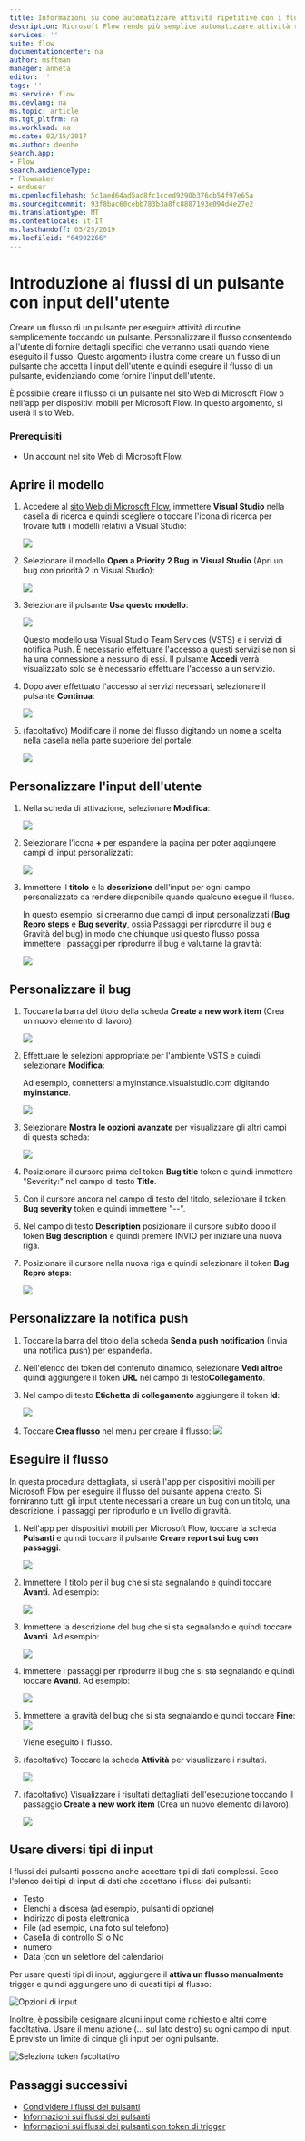 ```yaml
---
title: Informazioni su come automatizzare attività ripetitive con i flussi attivati da un pulsante che accettano input dell'utente| Microsoft Docs
description: Microsoft Flow rende più semplice automatizzare attività ripetitive. I flussi possono anche accettare l'input dell'utente durante l'esecuzione di un'attività ripetitiva.
services: ''
suite: flow
documentationcenter: na
author: msftman
manager: anneta
editor: ''
tags: ''
ms.service: flow
ms.devlang: na
ms.topic: article
ms.tgt_pltfrm: na
ms.workload: na
ms.date: 02/15/2017
ms.author: deonhe
search.app:
- Flow
search.audienceType:
- flowmaker
- enduser
ms.openlocfilehash: 5c1aed64ad5ac8fc1cced9290b376cb54f97e65a
ms.sourcegitcommit: 93f8bac60cebb783b3a8fc8887193e094d4e27e2
ms.translationtype: MT
ms.contentlocale: it-IT
ms.lasthandoff: 05/25/2019
ms.locfileid: "64992266"
---
```

# <a name="introducing-button-flows-with-user-input"></a>Introduzione ai flussi di un pulsante con input dell'utente
Creare un flusso di un pulsante per eseguire attività di routine semplicemente toccando un pulsante. Personalizzare il flusso consentendo all'utente di fornire dettagli specifici che verranno usati quando viene eseguito il flusso. Questo argomento illustra come creare un flusso di un pulsante che accetta l'input dell'utente e quindi eseguire il flusso di un pulsante, evidenziando come fornire l'input dell'utente.

È possibile creare il flusso di un pulsante nel sito Web di Microsoft Flow o nell'app per dispositivi mobili per Microsoft Flow. In questo argomento, si userà il sito Web.

### <a name="prerequisites"></a>Prerequisiti
* Un account nel sito Web di Microsoft Flow.

## <a name="open-the-template"></a>Aprire il modello
1. Accedere al [sito Web di Microsoft Flow](https://flow.microsoft.com), immettere **Visual Studio** nella casella di ricerca e quindi scegliere o toccare l'icona di ricerca per trovare tutti i modelli relativi a Visual Studio:
   
    ![](./media/button-flow-with-user-input-tokens/1.png)  
2. Selezionare il modello **Open a Priority 2 Bug in Visual Studio** (Apri un bug con priorità 2 in Visual Studio):
   
    ![](./media/button-flow-with-user-input-tokens/2.png)  
3. Selezionare il pulsante **Usa questo modello**:
   
    ![](./media/button-flow-with-user-input-tokens/3.png)  
   
    Questo modello usa Visual Studio Team Services (VSTS) e i servizi di notifica Push. È necessario effettuare l'accesso a questi servizi se non si ha una connessione a nessuno di essi. Il pulsante **Accedi** verrà visualizzato solo se è necessario effettuare l'accesso a un servizio.
4. Dopo aver effettuato l'accesso ai servizi necessari, selezionare il pulsante **Continua**:
   
    ![](./media/button-flow-with-user-input-tokens/4.png)  
5. (facoltativo) Modificare il nome del flusso digitando un nome a scelta nella casella nella parte superiore del portale:
   
    ![](./media/button-flow-with-user-input-tokens/5.png)

## <a name="customize-the-user-input"></a>Personalizzare l'input dell'utente
1. Nella scheda di attivazione, selezionare **Modifica**:
   
    ![](./media/button-flow-with-user-input-tokens/6.png)  
2. Selezionare l'icona **+** per espandere la pagina per poter aggiungere campi di input personalizzati:
   
    ![](./media/button-flow-with-user-input-tokens/7.png)
3. Immettere il **titolo** e la **descrizione** dell'input per ogni campo personalizzato da rendere disponibile quando qualcuno esegue il flusso.  
   
    In questo esempio, si creeranno due campi di input personalizzati (**Bug Repro steps** e **Bug severity**, ossia Passaggi per riprodurre il bug e Gravità del bug) in modo che chiunque usi questo flusso possa immettere i passaggi per riprodurre il bug e valutarne la gravità:  
   
    ![](./media/button-flow-with-user-input-tokens/8.png)

## <a name="customize-the-bug"></a>Personalizzare il bug
1. Toccare la barra del titolo della scheda **Create a new work item** (Crea un nuovo elemento di lavoro):
   
    ![](./media/button-flow-with-user-input-tokens/9.png)  
2. Effettuare le selezioni appropriate per l'ambiente VSTS e quindi selezionare **Modifica**:
   
    Ad esempio, connettersi a myinstance.visualstudio.com digitando **myinstance**.
   
    ![](./media/button-flow-with-user-input-tokens/10.png)  
3. Selezionare **Mostra le opzioni avanzate** per visualizzare gli altri campi di questa scheda:
   
    ![](./media/button-flow-with-user-input-tokens/11.png)  
4. Posizionare il cursore prima del token **Bug title** token e quindi immettere "Severity:" nel campo di testo **Title**.
5. Con il cursore ancora nel campo di testo del titolo, selezionare il token **Bug severity** token e quindi immettere "--".  
6. Nel campo di testo **Description** posizionare il cursore subito dopo il token **Bug description** e quindi premere INVIO per iniziare una nuova riga.
7. Posizionare il cursore nella nuova riga e quindi selezionare il token **Bug Repro steps**:
   
    ![](./media/button-flow-with-user-input-tokens/12.png)

## <a name="customize-the-push-notification"></a>Personalizzare la notifica push
1. Toccare la barra del titolo della scheda **Send a push notification** (Invia una notifica push) per espanderla.
2. Nell'elenco dei token del contenuto dinamico, selezionare **Vedi altro**e quindi aggiungere il token **URL** nel campo di testo**Collegamento**.
3. Nel campo di testo **Etichetta di collegamento** aggiungere il token **Id**:
   
    ![](./media/button-flow-with-user-input-tokens/13.png)  
4. Toccare **Crea flusso** nel menu per creare il flusso: ![](./media/button-flow-with-user-input-tokens/14.png)  

## <a name="run-your-flow"></a>Eseguire il flusso
In questa procedura dettagliata, si userà l'app per dispositivi mobili per Microsoft Flow per eseguire il flusso del pulsante appena creato. Si forniranno tutti gli input utente necessari a creare un bug con un titolo, una descrizione, i passaggi per riprodurlo e un livello di gravità.  

1. Nell'app per dispositivi mobili per Microsoft Flow, toccare la scheda **Pulsanti** e quindi toccare il pulsante **Creare report sui bug con passaggi**.
   
    ![](./media/button-flow-with-user-input-tokens/runmt1.png)  
2. Immettere il titolo per il bug che si sta segnalando e quindi toccare **Avanti**. Ad esempio:
   
    ![](./media/button-flow-with-user-input-tokens/runmt2.png)  
3. Immettere la descrizione del bug che si sta segnalando e quindi toccare **Avanti**. Ad esempio:
   
    ![](./media/button-flow-with-user-input-tokens/runmt3.png)  
4. Immettere i passaggi per riprodurre il bug che si sta segnalando e quindi toccare **Avanti**. Ad esempio:
   
    ![](./media/button-flow-with-user-input-tokens/runmt3-1.png)  
5. Immettere la gravità del bug che si sta segnalando e quindi toccare **Fine**:  
    ![](./media/button-flow-with-user-input-tokens/runmt3-2.png)  
   
    Viene eseguito il flusso.
6. (facoltativo) Toccare la scheda **Attività** per visualizzare i risultati.
   
    ![](./media/button-flow-with-user-input-tokens/runmt5.png)  
7. (facoltativo) Visualizzare i risultati dettagliati dell'esecuzione toccando il passaggio **Create a new work item** (Crea un nuovo elemento di lavoro).
   
    ![](./media/button-flow-with-user-input-tokens/runmt6.png)


## <a name="use-different-input-types"></a>Usare diversi tipi di input

I flussi dei pulsanti possono anche accettare tipi di dati complessi. Ecco l'elenco dei tipi di input di dati che accettano i flussi dei pulsanti: 

- Testo
- Elenchi a discesa (ad esempio, pulsanti di opzione)
- Indirizzo di posta elettronica
- File (ad esempio, una foto sul telefono)
- Casella di controllo Sì o No
- numero
- Data (con un selettore del calendario)

Per usare questi tipi di input, aggiungere il **attiva un flusso manualmente** trigger e quindi aggiungere uno di questi tipi al flusso:

![Opzioni di input](media/button-flow-with-user-input-tokens/input-options.png)

Inoltre, è possibile designare alcuni input come richiesto e altri come facoltativa. Usare il menu azione (... sul lato destro) su ogni campo di input. È previsto un limite di cinque gli input per ogni pulsante.

![Seleziona token facoltativo](media/button-flow-with-user-input-tokens/required-optional.png)

## <a name="next-steps"></a>Passaggi successivi
* [Condividere i flussi dei pulsanti](share-buttons.md)
* [Informazioni sui flussi dei pulsanti](introduction-to-button-flows.md)  
* [Informazioni sui flussi dei pulsanti con token di trigger](introduction-to-button-trigger-tokens.md)  

